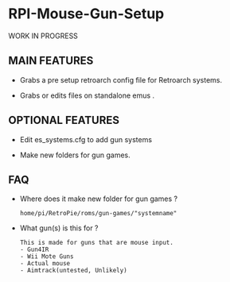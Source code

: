 # RPI-Mouse-Gun-Setup
WORK IN PROGRESS

## MAIN FEATURES 

- Grabs a pre setup retroarch config file for Retroarch systems.

- Grabs or edits files on standalone emus .

## OPTIONAL FEATURES

- Edit es_systems.cfg to add gun systems

- Make new folders for gun games. 


## FAQ

- Where does it make new folder for gun games ?
      
      home/pi/RetroPie/roms/gun-games/"systemname"
       
- What gun(s) is this for ?
      
      This is made for guns that are mouse input. 
      - Gun4IR
      - Wii Mote Guns
      - Actual mouse
      - Aimtrack(untested, Unlikely)

